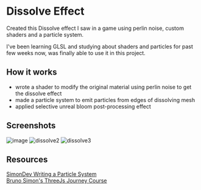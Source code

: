 # Dissolve Effect
Created this Dissolve effect I saw in a game using perlin noise, custom shaders and a particle system.

I've been learning GLSL and studying about shaders and particles for past few weeks now, was finally able to use it in this project.

## How it works
- wrote a shader to modify the original material using perlin noise to get the dissolve effect
- made a particle system to emit particles from edges of dissolving mesh
- applied selective unreal bloom post-processing effect

## Screenshots 
![image](https://github.com/user-attachments/assets/4b442ac5-b21d-46f8-a84f-ff9c9ca1facb)
![dissolve2](https://github.com/user-attachments/assets/202bcfbb-5fe9-4a2d-bc3b-8aeb1a269d1a)
![dissolve3](https://github.com/user-attachments/assets/0404bae1-5b43-4f56-ad5e-6fdcdefdc572)

## Resources
[SimonDev Writing a Particle System](https://www.youtube.com/watch?v=OFqENgtqRAY)<br>
[Bruno Simon's ThreeJs Journey Course](https://threejs-journey.com/)
